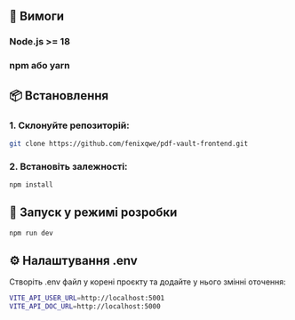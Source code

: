 ## 🧪 Вимоги
### Node.js >= 18

### npm або yarn

## 📦 Встановлення

### 1. **Склонуйте репозиторій:**

```bash
git clone https://github.com/fenixqwe/pdf-vault-frontend.git
```

### 2. **Встановіть залежності:**
```bash
npm install
```

## 🚀 Запуск у режимі розробки
```bash
npm run dev
```

## ⚙️ Налаштування .env
Створіть .env файл у корені проєкту та додайте у нього змінні оточення:

```bash
VITE_API_USER_URL=http://localhost:5001
VITE_API_DOC_URL=http://localhost:5000
```